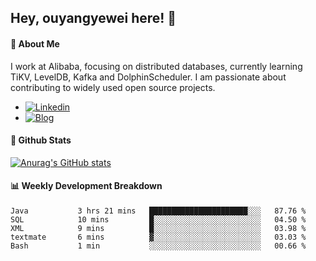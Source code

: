 ## Hey, ouyangyewei here! :wave:

#### :rocket: About Me
I work at Alibaba, focusing on distributed databases, currently learning TiKV, LevelDB, Kafka and DolphinScheduler. I am passionate about contributing to widely used open source projects.

- [![Linkedin](https://img.shields.io/badge/LinkedIn-ouyangyewei-blue)](https://www.linkedin.com/in/ouyangyewei/)
- [![Blog](https://img.shields.io/badge/Blog-yeweiouyang-orange)](https://blog.csdn.net/yeweiouyang)

#### :star2: Github Stats
[![Anurag's GitHub stats](https://github-readme-stats.vercel.app/api?username=ouyangyewei&show_icons=true&cache_seconds=3600&theme=tokyonight)](https://github.com/anuraghazra/github-readme-stats)

#### :bar_chart: Weekly Development Breakdown
<!--START_SECTION:waka-->

```text
Java           3 hrs 21 mins   ██████████████████████░░░   87.76 %
SQL            10 mins         █░░░░░░░░░░░░░░░░░░░░░░░░   04.50 %
XML            9 mins          █░░░░░░░░░░░░░░░░░░░░░░░░   03.98 %
textmate       6 mins          ▓░░░░░░░░░░░░░░░░░░░░░░░░   03.03 %
Bash           1 min           ░░░░░░░░░░░░░░░░░░░░░░░░░   00.66 %
```

<!--END_SECTION:waka-->
